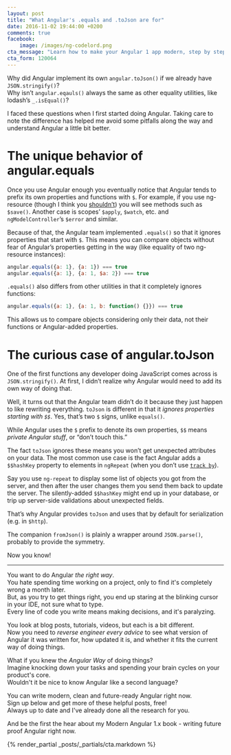 ```yaml
---
layout: post
title: "What Angular's .equals and .toJson are for"
date: 2016-11-02 19:44:00 +0200
comments: true
facebook:
    image: /images/ng-codelord.png
cta_message: "Learn how to make your Angular 1 app modern, step by step!"
cta_form: 120064
---
```


Why did Angular implement its own `angular.toJson()` if  we already have `JSON.stringify()`?  
Why isn’t `angular.eqauls()` always the same as other equality utilities, like lodash’s `_.isEqual()`?

I faced these questions when I first started doing Angular.
Taking care to note the difference has helped me avoid some pitfalls along the way and understand Angular a little bit better.

# The unique behavior of angular.equals

Once you use Angular enough you eventually notice that Angular tends to prefix its own properties and functions with `$`.
For example, if you use ng-resource (though I think you [shouldn’t](http://www.codelord.net/2015/07/17/resourceful-angular-%24http-%24resource-restangular-head-to-head/)) you will see methods such as `$save()`.
Another case is scopes’ `$apply`, `$watch`, etc. and `ngModelController`’s `$error` and similar.

Because of that, the Angular team implemented `.equals()` so that it ignores properties that start with `$`.
This means you can compare objects without fear of Angular’s properties getting in the way (like equality of two ng-resource instances):

```javascript
angular.equals({a: 1}, {a: 1}) === true
angular.equals({a: 1}, {a: 1, $a: 2}) === true
```

`.equals()` also differs from other utilities in that it completely ignores functions:

```javascript
angular.equals({a: 1}, {a: 1, b: function() {}}) === true
```

This allows us to compare objects considering only their data, not their functions or Angular-added properties.

# The curious case of angular.toJson

One of the first functions any developer doing JavaScript comes across is `JSON.stringify()`.
At first, I didn’t realize why Angular would need to add its own way of doing that.

Well, it turns out that the Angular team didn’t do it because they just happen to like rewriting everything.
`toJson` is different in that it *ignores properties starting with `$$`*.
Yes, that’s two `$` signs, unlike `equals()`.

While Angular uses the `$` prefix to denote its own properties, `$$` means *private Angular stuff*, or “don’t touch this.”

The fact `toJson` ignores these means you won’t get unexpected attributes on your data.
The most common use case is the fact Angular adds a `$$hashKey` property to elements in `ngRepeat` (when you don’t use [`track by`](http://www.codelord.net/2014/04/15/improving-ng-repeat-performance-with-track-by/)).

Say you use `ng-repeat` to display some list of objects you got from the server, and then after the user changes them you send them back to update the server.
The silently-added `$$hashKey` might end up in your database, or trip up server-side validations about unexpected fields.

That’s why Angular provides `toJson` and uses that by default for serialization (e.g. in `$http`).

The companion `fromJson()` is plainly a wrapper around `JSON.parse()`, probably to provide the symmetry.

Now you know!

<hr>

You want to do Angular *the right way*.  
You hate spending time working on a project, only to find it's completely wrong a month later.  
But, as you try to get things right, you end up staring at the blinking cursor in your IDE, not sure what to type.  
Every line of code you write means making decisions, and it's paralyzing.  

You look at blog posts, tutorials, videos, but each is a bit different.  
Now you need to *reverse engineer every advice* to see what version of Angular it was written for, how updated it is, and whether it fits the current way of doing things.

What if you knew the *Angular Way* of doing things?  
Imagine knocking down your tasks and spending your brain cycles on your product's core.  
Wouldn't it be nice to know Angular like a second language?

You can write modern, clean and future-ready Angular right now.  
Sign up below and get more of these helpful posts, free!  
Always up to date and I've already done all the research for you.

And be the first the hear about my Modern Angular 1.x book - writing future proof Angular right now.

{% render_partial _posts/_partials/cta.markdown %}
